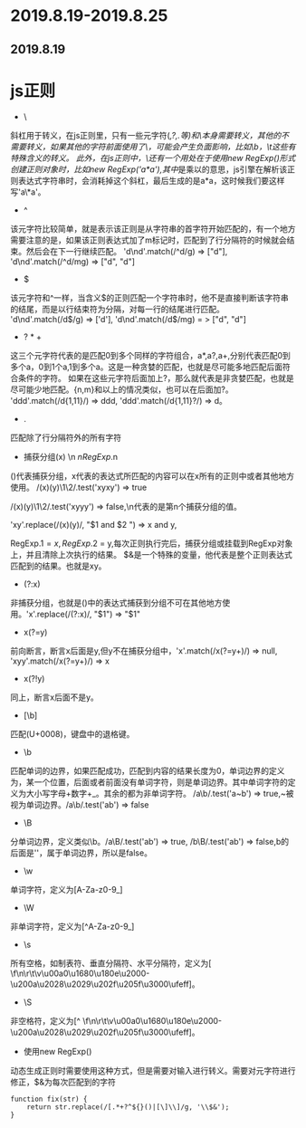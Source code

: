 # 2019.8.19-2019.8.25

## 2019.8.19

# js正则

- \

斜杠用于转义，在js正则里，只有一些元字符(*,?,.等)和\本身需要转义，其他的不需要转义，如果其他的字符前面使用了\，可能会产生负面影响，比如\b，\t这些有特殊含义的转义。
此外，在js正则中，\还有一个用处在于使用new RegExp()形式创建正则对象时，比如new RegExp('a\*a'),其中*是乘以的意思，js引擎在解析该正则表达式字符串时，会消耗掉这个斜杠，最后生成的是a*a，这时候我们要这样写'a\\*a'。


- ^

该元字符比较简单，就是表示该正则是从字符串的首字符开始匹配的，有一个地方需要注意的是，如果该正则表达式加了m标记时，匹配到了行分隔符的时候就会结束。然后会在下一行继续匹配。
'd\nd'.match(/^d/g) => ["d"],    'd\nd'.match(/^d/mg) => ["d", "d"]


- $

该元字符和^一样，当含义$的正则匹配一个字符串时，他不是直接判断该字符串的结尾，而是以行结束符为分隔，对每一行的结尾进行匹配。
'd\nd'.match(/d$/g) => ['d'],   'd\nd'.match(/d$/mg) = > ["d", "d"]


- ? * + 

这三个元字符代表的是匹配0到多个同样的字符组合，a*,a?,a+,分别代表匹配0到多个a，0到1个a,1到多个a。这是一种贪婪的匹配，也就是尽可能多地匹配后面符合条件的字符。
如果在这些元字符后面加上?，那么就代表是非贪婪匹配，也就是尽可能少地匹配。{n,m}和以上的情况类似，也可以在后面加?。
'ddd'.match(/d{1,11}/) => ddd,    'ddd'.match(/d{1,11}?/) => d。


- .

匹配除了行分隔符外的所有字符


- 捕获分组(x) \n $n RegExp.$n

()代表捕获分组，x代表的表达式所匹配的内容可以在x所有的正则中或者其他地方使用。
/(x)(y)\1\2/.test('xyxy') => true  

/(x)(y)\1\2/.test('xyyy') => false,\n代表的是第n个捕获分组的值。

'xy'.replace(/(x)(y)/, "$1 and $2 ") => x and y, 

RegExp.$1 = x, RegExp.$2 = y,每次正则执行完后，捕获分组或挂载到RegExp对象上，并且清除上次执行的结果。
$&是一个特殊的变量，他代表是整个正则表达式匹配到的结果。也就是xy。


- (?:x)

非捕获分组，也就是()中的表达式捕获到分组不可在其他地方使用。'x'.replace(/(?:x)/, "$1") => "$1"


- x(?=y)

前向断言，断言x后面是y,但y不在捕获分组中，'x'.match(/x(?=y+)/) => null, 'xyy'.match(/x(?=y+)/) => x


- x(?!y)

同上，断言x后面不是y。


- [\b]

匹配(U+0008)，键盘中的退格键。


- \b

匹配单词的边界，如果匹配成功，匹配到内容的结果长度为0，单词边界的定义为，某一个位置，后面或者前面没有单词字符，则是单词边界。其中单词字符的定义为大小写字母+数字+_。其余的都为非单词字符。
/a\b/.test('a~b') => true,~被视为单词边界。/a\b/.test('ab') => false


- \B

分单词边界，定义类似\b。/a\B/.test('ab') => true, /b\B/.test('ab')  => false,b的后面是''，属于单词边界，所以是false。


- \w

单词字符，定义为[A-Za-z0-9_]


- \W

非单词字符，定义为[^A-Za-z0-9_]


- \s

所有空格，如制表符、垂直分隔符、水平分隔符，定义为[ \f\n\r\t\v\u00a0\u1680\u180e\u2000-\u200a\u2028\u2029\u202f\u205f\u3000\ufeff]。


- \S

非空格符，定义为[^ \f\n\r\t\v\u00a0\u1680\u180e\u2000-\u200a\u2028\u2029\u202f\u205f\u3000\ufeff]。


- 使用new RegExp()

动态生成正则时需要使用这种方式，但是需要对输入进行转义。需要对元字符进行修正，$&为每次匹配到的字符

```
function fix(str) {
    return str.replace(/[.*+?^${}()|[\]\\]/g, '\\$&');
}
````